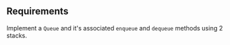 ## Requirements
Implement a `Queue` and it's associated `enqueue` and `dequeue` methods using 2 stacks.